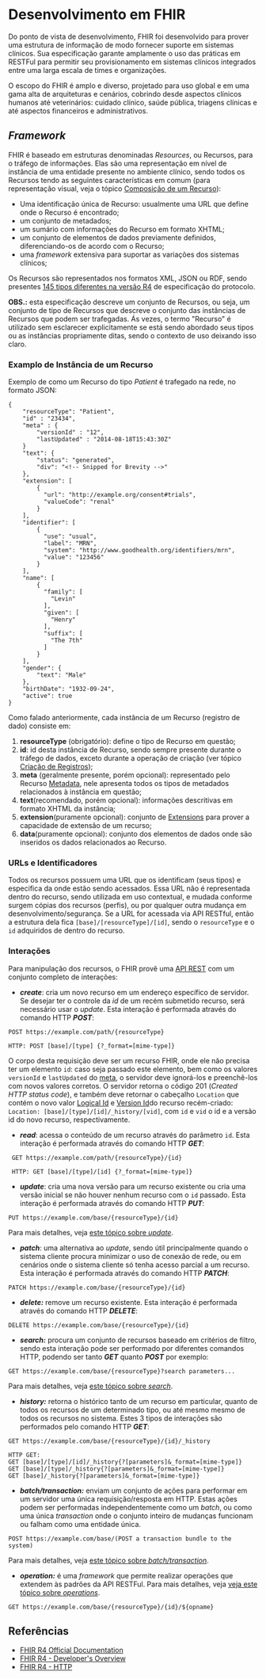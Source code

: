 # Desenvolvimento em FHIR

Do ponto de vista de desenvolvimento, FHIR foi desenvolvido para prover uma estrutura de informação de modo fornecer suporte em sistemas clínicos. Sua especificação garante amplamente o uso das práticas em RESTFul para permitir seu provisionamento em sistemas clínicos integrados entre uma larga escala de times e organizações.

O escopo do FHIR é amplo e diverso, projetado para uso global e em uma gama alta de arquiteturas e cenários, cobrindo desde aspectos clínicos humanos até veterinários: cuidado clínico, saúde pública, triagens clínicas e até aspectos financeiros e administrativos. 

## *Framework*

FHIR é baseado em estruturas denominadas *Resources*, ou Recursos, para o tráfego de informações. Elas são uma representação em nível de instância de uma entidade presente no ambiente clínico, sendo todos os Recursos tendo as seguintes características em comum (para representação visual, veja o tópico [Composição de um Recurso](./Introducao_FHIR#composicao-recurso)):
* Uma identificação única de Recurso: usualmente uma URL que define onde o Recurso é encontrado;
* um conjunto de metadados;
* um sumário com informações do Recurso em formato XHTML;
* um conjunto de elementos de dados previamente definidos, diferenciando-os de acordo com o Recurso;
* uma *framework* extensiva para suportar as variações dos sistemas clínicos;

Os Recursos são representados nos formatos XML, JSON ou RDF, sendo presentes [145 tipos diferentes na versão R4](http://hl7.org/fhir/R4/resourcelist.html) de especificação do protocolo.

**OBS.:** esta especificação descreve um conjunto de Recursos, ou seja, um conjunto de tipo de Recursos que descreve o conjunto das instâncias de Recursos que podem ser trafegadas. Ás vezes, o termo "Recurso" é utilizado sem esclarecer explicitamente se está sendo abordado seus tipos ou as instâncias propriamente ditas, sendo o contexto de uso deixando isso claro. 

### Examplo de Instância de um Recurso

Exemplo de como um Recurso do tipo *Patient* é trafegado na rede, no formato JSON:
```
{
	"resourceType": "Patient",
	"id" : "23434",
	"meta" : {
		"versionId" : "12",
		"lastUpdated" : "2014-08-18T15:43:30Z"
	}
	"text": {
		"status": "generated",
		"div": "<!-- Snipped for Brevity -->"
	},
	"extension": [
		{
		  "url": "http://example.org/consent#trials",
		  "valueCode": "renal"
		}
	],
	"identifier": [
		{
		  "use": "usual",
		  "label": "MRN",
		  "system": "http://www.goodhealth.org/identifiers/mrn",
		  "value": "123456"
		}
	],
	"name": [
		{
		  "family": [
			"Levin"
		  ],
		  "given": [
			"Henry"
		  ],
		  "suffix": [
			"The 7th"
		  ]
		}
	],
	"gender": {
		"text": "Male"
	},
	"birthDate": "1932-09-24",
	"active": true
}
```

Como falado anteriormente, cada instância de um Recurso (registro de dado) consiste em: 
1. **resourceType** (obrigatório): define o tipo de Recurso em questão;
2. **id**: id desta instância de Recurso, sendo sempre presente durante o tráfego de dados, exceto durante a operação de criação (ver tópico [Criação de Registros]());
3. **meta** (geralmente presente, porém opcional): representado pelo Recurso [Metadata](http://hl7.org/fhir/R4/resource.html#meta), nele apresenta todos os tipos de metadados relacionados à instância em questão;
4. **text**(recomendado, porém opcional): informações descritivas em formato XHTML da instância;
5. **extension**(puramente opcional): conjunto de [Extensions](http://hl7.org/fhir/R4/extensibility.html) para prover a capacidade de extensão de um recurso;
6. **data**(puramente opcional): conjunto dos elementos de dados onde são inseridos os dados relacionados ao Recurso.


### URLs e Identificadores
Todos os recursos possuem uma URL que os identificam (seus tipos) e especifica da onde estão sendo acessados. Essa URL não é representada dentro do recurso, sendo utilizada em uso contextual, e mudada conforme surgem cópias dos recursos (perfis), ou por qualquer outra mudança em desenvolvimento/segurança. Se a URL for acessada via API RESTful, então a estrutura dela fica `[base]/[resourceType]/[id]`, sendo o `resourceType` e o `id` adquiridos de dentro do recurso.

### Interações
Para manipulação dos recursos, o FHIR provê uma [API REST](https://hl7.org/fhir/http.html) com um conjunto completo de interações:
* ***create***: cria um novo recurso em um endereço específico de servidor. Se desejar ter o controle da *id* de um recém submetido recurso, será necessário usar o *update*. Esta interação é performada através do comando HTTP ***POST***: 
```
POST https://example.com/path/{resourceType}

HTTP: POST [base]/[type] {?_format=[mime-type]}
```
O corpo desta requisição deve ser um recurso FHIR, onde ele não precisa ter um elemento `id`: caso seja passado este elemento, bem como os valores `versionId` e `lastUpdated` do [meta](http://hl7.org/fhir/R4/resource.html#meta), o servidor deve ignorá-los e preenchê-los com novos valores corretos.
O servidor retorna o código 201 (*Created HTTP status code*), e também deve retornar o cabeçalho `Location` que contém o novo valor [Logical Id](http://hl7.org/fhir/R4/resource.html#metadata) e [Version Id](http://hl7.org/fhir/R4/resource.html#metadata)do recurso recém-criado: `Location: [base]/[type]/[id]/_history/[vid]`, com `id` e `vid` o id e a versão id do novo recurso, respectivamente.

* ***read***: acessa o conteúdo de um recurso através do parâmetro `id`. Esta interação é performada através do comando HTTP ***GET***: 
```
 GET https://example.com/path/{resourceType}/{id}
 
 HTTP: GET [base]/[type]/[id] {?_format=[mime-type]}
```

* ***update***: cria uma nova versão para um recurso existente ou cria uma versão inicial se não houver nenhum recurso com o `id` passado. Esta interação é performada através do comando HTTP ***PUT***:

```
PUT https://example.com/base/{resourceType}/{id}
```

Para mais detalhes, veja [este tópico sobre *update*](https://hl7.org/fhir/http.html#update).
* ***patch***: uma alternativa ao *update*, sendo útil principalmente quando o sistema cliente procura minimizar o uso de conexão de rede, ou em cenários onde o sistema cliente só tenha acesso parcial a um recurso. Esta interação é performada através do comando HTTP ***PATCH***:
```
PATCH https://example.com/base/{resourceType}/{id}
```

* ***delete:*** remove um recurso existente. Esta interação é performada através do comando HTTP ***DELETE***:
```
DELETE https://example.com/base/{resourceType}/{id}
```

* ***search:*** procura um conjunto de recursos baseado em critérios de filtro, sendo esta interação pode ser performado por diferentes comandos HTTP, podendo ser tanto ***GET*** quanto ***POST*** por exemplo:
```
GET https://example.com/base/{resourceType}?search parameters...
```

Para mais detalhes, veja [este tópico sobre *search*](https://hl7.org/fhir/http.html#search). 

* ***history:*** retorna o histórico tanto de um recurso em particular, quanto de todos os recursos de um determinado tipo, ou até mesmo mesmo de todos os recursos no sistema. Estes 3 tipos de interações são performados pelo comando HTTP ***GET***: 
```
GET https://example.com/base/{resourceType}/{id}/_history

HTTP GET: 
GET [base]/[type]/[id]/_history{?[parameters]&_format=[mime-type]}
GET [base]/[type]/_history{?[parameters]&_format=[mime-type]}
GET [base]/_history{?[parameters]&_format=[mime-type]}
```

* ***batch/transaction:*** enviam um conjunto de ações para performar em um servidor uma única requisição/resposta em HTTP. Estas ações podem ser performadas independentemente como um *batch*, ou como uma única *transaction* onde o conjunto inteiro de mudanças funcionam ou falham como uma entidade única. 
```
POST https://example.com/base/(POST a transaction bundle to the system)
```
Para mais detalhes, veja [este tópico sobre *batch/transaction*](https://hl7.org/fhir/http.html#transaction).

* ***operation:*** é uma *framework* que permite realizar operações que extendem às padrões da API RESTFul. Para mais detalhes, veja [veja este tópico sobre *operations*](https://hl7.org/fhir/operations.html).
```
GET https://example.com/base/{resourceType}/{id}/${opname}
```




## Referências

* [FHIR R4 Official Documentation](http://hl7.org/fhir/R4/index.html)
* [FHIR R4 - Developer's Overview](http://hl7.org/fhir/R4/overview-dev.html)
* [FHIR R4 - HTTP](http://hl7.org/fhir/R4/http.html#create)